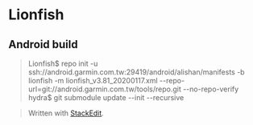 
# Lionfish

## Android build

>Lionfish$ repo init -u ssh://android.garmin.com.tw:29419/android/alishan/manifests -b lionfish -m lionfish_v3.81_20200117.xml --repo-url=git://android.garmin.com.tw/tools/repo.git --no-repo-verify
>hydra$ git submodule update --init --recursive

> Written with [StackEdit](https://stackedit.io/).
<!--stackedit_data:
eyJoaXN0b3J5IjpbLTYxNTY2MDI3NywxNzMxNjU0MTM2XX0=
-->